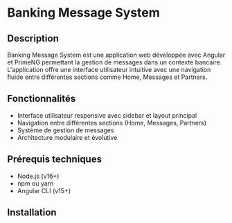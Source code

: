 # Banking Message System

## Description
Banking Message System est une application web développée avec Angular et PrimeNG permettant la gestion de messages dans un contexte bancaire. L'application offre une interface utilisateur intuitive avec une navigation fluide entre différentes sections comme Home, Messages et Partners.

## Fonctionnalités
- Interface utilisateur responsive avec sidebar et layout principal
- Navigation entre différentes sections (Home, Messages, Partners)
- Système de gestion de messages
- Architecture modulaire et évolutive

## Prérequis techniques
- Node.js (v16+)
- npm ou yarn
- Angular CLI (v15+)

## Installation


